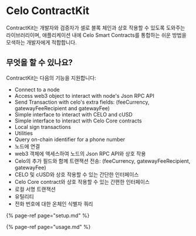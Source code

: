 # Celo ContractKit

ContractKit는 개발자와 검증자가 셀로 블록 체인과 상호 작용할 수 있도록 도와주는 라이브러리이며, 애플리케이션 내에 Celo Smart Contracts를 통합하는 쉬운 방법을 모색하는 개발자에게 적합합니다.

## 무엇을 할 수 있나요?

ContractKit는 다음의 기능을 지원합니다:

- Connect to a node
- Access web3 object to interact with node's Json RPC API
- Send Transaction with celo's extra fields: (feeCurrency, gatewayFeeRecipient and gatewayFee)
- Simple interface to interact with CELO and cUSD
- Simple interface to interact with Celo Core contracts
- Local sign transactions
- Utilities
- Query on-chain identifier for a phone number
- 노드에 연결
- web3 객체에 액세스하여 노드의 Json RPC API와 상호 작용
- Celo의 추가 필드와 함께 트랜잭션 전송: (feeCurrency, gatewayFeeRecipient, gatewayFee)
- CELO 및 cUSD와 상호 작용할 수 있는 간단한 인터페이스
- Celo Core contract와 상호 작용할 수 있는 간편한 인터페이스
- 로컬 서명 트랜잭션
- 유틸리티
- 전화 번호에 대한 온체인 식별자 쿼리

{% page-ref page="setup.md" %}

{% page-ref page="usage.md" %}
